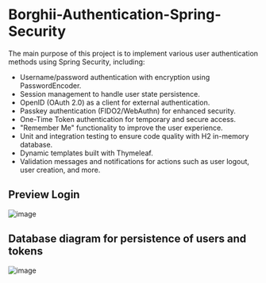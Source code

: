 # Borghii-Authentication-Spring-Security
The main purpose of this project is to implement various user authentication methods using Spring Security, including:

- Username/password authentication with encryption using PasswordEncoder.
- Session management to handle user state persistence.
- OpenID (OAuth 2.0) as a client for external authentication.
- Passkey authentication (FIDO2/WebAuthn) for enhanced security.
- One-Time Token authentication for temporary and secure access.
- "Remember Me" functionality to improve the user experience.
- Unit and integration testing to ensure code quality with H2 in-memory database.
- Dynamic templates built with Thymeleaf.
- Validation messages and notifications for actions such as user logout, user creation, and more.


## Preview Login

![image](https://github.com/user-attachments/assets/f90035dd-e38b-42e2-816b-d299687e266d)

## Database diagram for persistence of users and tokens
![image](https://github.com/user-attachments/assets/9c2ef2a8-5c8f-4f35-b57c-7d52b2242e93)








